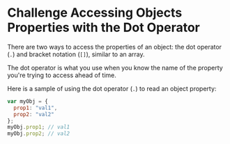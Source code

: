 # Challenge Accessing Objects Properties with the Dot Operator

There are two ways to access the properties of an object: the dot operator (`.`) and bracket notation (`[]`), similar to an array.

The dot operator is what you use when you know the name of the property you're trying to access ahead of time.

Here is a sample of using the dot operator (`.`) to read an object property:

```javascript
var myObj = {
  prop1: "val1",
  prop2: "val2"
};
myObj.prop1; // val1
myObj.prop2; // val2
```
